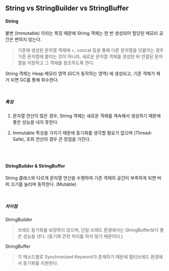 ## String vs StringBuilder vs StringBuffer

#### String
불변 (Immutable) 이라는 특징 때문에 String 객체는 한 번 생성되어 할당된 메모리 공간은 변하지 않는다.

> 기존에 생성된 문자열 객체에 +, concat 등을 통해 다른 문자열을 덧붙이는 경우  
> 기존 문자열에 붙이는 것이 아니라, 새로운 문자열 객체를 생성한 뒤 연결된 문자열을 저장하고 그 객체를 참조하도록 한다.

String 객체는 Heap 메모리 영역 (GC가 동작하는 영역) 에 생성되고, 기존 객체가 제거 되면 GC를 통해 회수한다.

<br />

##### 특징
1. 문자열 연산이 많은 경우, String 객체는 새로운 객체를 계속해서 생성하기 때문에 좋은 성능을 내지 못한다.  

2. Immutable 특성을 가지기 때문에 동기화를 생각할 필요가 없으며 (Thread-Safe), 조회 연산의 경우 큰 장점을 가진다.

<br />
<br />

#### StringBuilder & StringBuffer
String 클래스와 다르게 문자열 연산을 수행하여 기존 객체의 공간이 부족하게 되면 버퍼 크기를 늘리며 동작한다. (Mutable)

<br />

##### 차이점

StringBuilder
> 쓰레드 동기화를 보장하지 않으며, 단일 쓰레드 환경에서는 StringBuffer보다 좋은 성능을 낸다. (동기화 관련 처리를 하지 않기 때문이다.)

StringBuffer
> 각 메소드별로 Synchronized Keyword가 존재하기 때문에 멀티쓰레드 환경에서 동기화를 지원한다.

